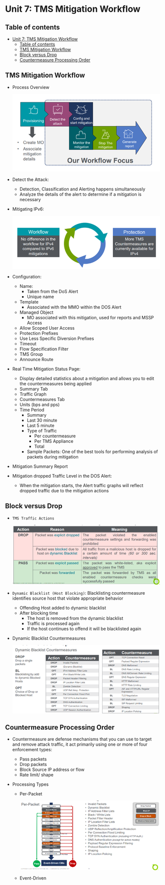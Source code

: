 # Unit 7: TMS Mitigation Workflow


## Table of contents

- [Unit 7: TMS Mitigation Workflow](#unit-7-tms-mitigation-workflow)
  - [Table of contents](#table-of-contents)
  - [TMS Mitigation Workflow](#tms-mitigation-workflow)
  - [Block versus Drop](#block-versus-drop)
  - [Countermeasure Processing Order](#countermeasure-processing-order)


## TMS Mitigation Workflow


- Process Overview
        
    ![](IMG/2023-06-06-14-59-06.png)

- Detect the Attack:
  - Detection, Classification and Alerting happens simultaneously
  - Analyze the details of the alert to determine if a mitigation is necessary

- Mitigating IPv6:

    ![](IMG/2023-06-06-15-02-04.png)

- Configuration:
  - Name: 
    - Taken from the DoS Alert
    - Unique name
  - Template
    - Associated with the MMO within the DOS Alert
  - Managed Object
    - MO associated with this mitigation, used for reports and MSSP Access
  - Allow Scoped User Access
  - Protection Prefixes
  - Use Less Specific Diversion Prefixes
  - Timeout
  - Flow Specification Filter
  - TMS Group
  - Announce Route

- Real Time Mitigation Status Page:
  - Display detailed statistics about a mitigation and allows you to edit the countermeasures being applied
  - Summary Tab
  - Traffic Graph
  - Countermeasures Tab
  - Units (bps and pps)
  - Time Period
    - Summary
    - Last 30 minute
    - Last 5 minute
    - Type of Traffic
      - Per countermeasure
      - Per TMS Appliance
      - Total
    - Sample Packets: One of the best tools for performing analysis of packets during mitigation 

- Mitigation Summary Report
- Mitigation  dropped Traffic Level in the DOS Alert:
  - When the mitigation starts, the Alert traffic graphs will reflect dropped traffic due to the mitigation actions

## Block versus Drop

- `TMS Traffic Actions`
  
    ![](IMG/2023-06-06-15-25-43.png)

- `Dynamic Blacklist (Host Blocking)`: Blacklisting countermeasure identifies source host that violate appropriate behavior
  - Offending Host added to dynamic blacklist
  - After blocking time
    - The host is removed from the dynamic blacklist
    - Traffic is processed again
    - If the host continues to offend it will be blacklisted again

- Dynamic Blacklist Countermeasures
  
    ![](IMG/2023-06-06-15-55-55.png)

## Countermeasure Processing Order

- Countermeasure are defense mechanisms that you can use to target and remove attack traffic, it act primarily using one or more of four enforcement types:
  - Pass packets
  - Drop packets
  - Block Source IP address or flow
  - Rate limit/ shape

- Processing Types
  - Per-Packet

    ![](IMG/2023-06-06-15-57-24.png)

  - Event-Driven




